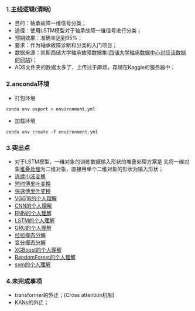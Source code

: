 ### 1.主线逻辑(清晰)

- 目的：轴承故障一维信号分类；
- 途径：使用LSTM模型对于轴承故障一维信号进行分类；
- 预期效果：准确率达到95%；
- 要求：作为轴承故障诊断和分类的入门项目；
- 数据来源：凯斯西储大学轴承故障数据集([西储大学轴承数据中心对应该数据的网站](https://link.csdn.net/?target=https%3A%2F%2Fengineering.case.edu%2Fbearingdatacenter%2Fwelcome))；
- ADS文件夹的数据太多了，上传过于麻烦，存储在Kaggle的服务器中；
### 2.anconda环境

- 打包环境

``conda env export > environment.yml``

- 加载环境

``conda env create -f environment.yml``

### 3.突出点

- 对于LSTM模型，一维对象的训练数据输入形状的堆叠处理方案是 先将一维对象[堆叠处理](./LSTM/TRY.ipynb)为二维对象，直接用单个二维对象的形状为输入形状；
- [连续小波变换](./VGG/EXPLAINATION_CWT.md)
- [短时傅里叶变换](./VGG/EXPLAINATION_STFT.md)
- [快速傅里叶变换](./VGG/EXPLAINATION_FFT.md)
- [VGG16的个人理解](./VGG/EXPLAINATION_CNN.md)
- [CNN的个人理解](./VGG/EXPLAINATION_CNN.md)
- [RNN的个人理解](./LSTM/EXPLAINATION_RNN.md)
- [LSTM的个人理解](./LSTM/EXPLAINATION_LSTM.md)
- [GRU的个人理解](./LSTM/EXPLAINATION_GRU.md)
- [经验模态分解](./LSTM/EXPLAINATION_EMD.md)
- [变分模态分解](./LSTM/EXPLAINATION_VMD.md)
- [XGBoost的个人理解](./XGBoost/EXPLAINATION_XGBoost.md)
- [RandomForest的个人理解](./XGBoost/EXPLAINATION_RandomForest.md)
- [svm的个人理解](./XGBoost/EXPLAINATION_SVM.md)
### 4.未完成事项
- transformer的外迁；(Cross attention机制)
- KANs的外迁；
